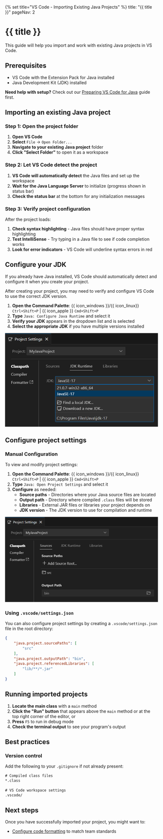 {% set title="VS Code - Importing Existing Java Projects" %}
<frontmatter>
  title: "{{ title }}"
  pageNav: 2
</frontmatter>

# {{ title }}

This guide will help you import and work with existing Java projects in VS Code.

## Prerequisites

* VS Code with the Extension Pack for Java installed
* Java Development Kit (JDK) installed

<box type="tip" seamless>

**Need help with setup?** Check out our [Preparing VS Code for Java](vscodeJavaSetup.html) guide first.
</box>

## Importing an existing Java project

### Step 1: Open the project folder

1. **Open VS Code**
2. **Select** `File` → `Open Folder...`
3. **Navigate to your existing Java project** folder
4. **Click "Select Folder"** to open it as a workspace

### Step 2: Let VS Code detect the project

1. **VS Code will automatically detect** the Java files and set up the workspace
2. **Wait for the Java Language Server** to initialize (progress shown in status bar)
3. **Check the status bar** at the bottom for any initialization messages

### Step 3: Verify project configuration

After the project loads:

1. **Check syntax highlighting** - Java files should have proper syntax highlighting
2. **Test IntelliSense** - Try typing in a Java file to see if code completion works
3. **Look for error indicators** - VS Code will underline syntax errors in red

## Configure your JDK

<box type="tip" seamless>

If you already have Java installed, VS Code should automatically detect and configure it when you create your project.
</box>

After creating your project, you may need to verify and configure VS Code to use the correct JDK version.

1. **Open the Command Palette**: {{ icon_windows }}/{{ icon_linux}} `Ctrl+Shift+P` | {{ icon_apple }} `Cmd+Shift+P`
2. **Type** `Java: Configure Java Runtime` and select it
3. **Verify your JDK** appears in the dropdown list and is selected
4. **Select the appropriate JDK** if you have multiple versions installed

![VS Code Java: Configure Java Runtime](images/vscodeNewJavaProject/VSCodeJavaConfigureJavaRuntime.png)

## Configure project settings

### Manual Configuration

To view and modify project settings:

1. **Open the Command Palette**: {{ icon_windows }}/{{ icon_linux}} `Ctrl+Shift+P` | {{ icon_apple }} `Cmd+Shift+P`
2. **Type** `Java: Open Project Settings` and select it
3. **Configure** as needed:
   * **Source paths** - Directories where your Java source files are located
   * **Output path** - Directory where compiled `.class` files will be stored
   * **Libraries** - External JAR files or libraries your project depends on
   * **JDK version** - The JDK version to use for compilation and runtime

![VS Code Java Project Settings](images/vscodeNewJavaProject/VSCodeJavaProjectSettings.png)

### Using `.vscode/settings.json`

You can also configure project settings by creating a `.vscode/settings.json` file in the root directory:

```json
{
    "java.project.sourcePaths": [
        "src"
    ],
    "java.project.outputPath": "bin",
    "java.project.referencedLibraries": [
        "lib/**/*.jar"
    ]
}
```

## Running imported projects

1. **Locate the main class** with a `main` method
2. **Click the "Run" button** that appears above the `main` method or at the top right corner of the editor, or
3. **Press** `F5` to run in debug mode
4. **Check the terminal output** to see your program's output

## Best practices

### Version control

Add the following to your `.gitignore` if not already present:

```gitignore
# Compiled class files
*.class

# VS Code workspace settings
.vscode/
```

## Next steps

Once you have successfully imported your project, you might want to:

* [Configure code formatting](vscodeCodeStyle.html) to match team standards
